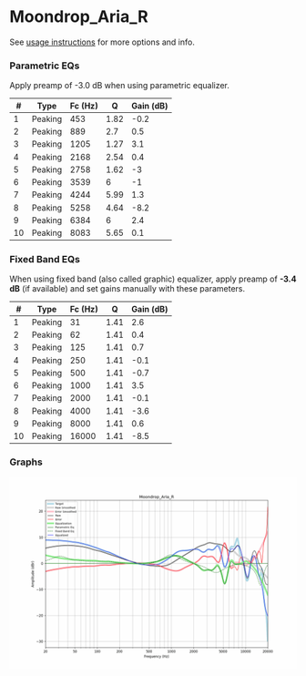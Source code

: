 # Moondrop_Aria_R
See [usage instructions](https://github.com/jaakkopasanen/AutoEq#usage) for more options and info.

### Parametric EQs
Apply preamp of -3.0 dB when using parametric equalizer.

|   # | Type    |   Fc (Hz) |    Q |   Gain (dB) |
|-----|---------|-----------|------|-------------|
|   1 | Peaking |       453 | 1.82 |        -0.2 |
|   2 | Peaking |       889 | 2.7  |         0.5 |
|   3 | Peaking |      1205 | 1.27 |         3.1 |
|   4 | Peaking |      2168 | 2.54 |         0.4 |
|   5 | Peaking |      2758 | 1.62 |        -3   |
|   6 | Peaking |      3539 | 6    |        -1   |
|   7 | Peaking |      4244 | 5.99 |         1.3 |
|   8 | Peaking |      5258 | 4.64 |        -8.2 |
|   9 | Peaking |      6384 | 6    |         2.4 |
|  10 | Peaking |      8083 | 5.65 |         0.1 |

### Fixed Band EQs
When using fixed band (also called graphic) equalizer, apply preamp of **-3.4 dB** (if available) and set gains manually with these parameters.

|   # | Type    |   Fc (Hz) |    Q |   Gain (dB) |
|-----|---------|-----------|------|-------------|
|   1 | Peaking |        31 | 1.41 |         2.6 |
|   2 | Peaking |        62 | 1.41 |         0.4 |
|   3 | Peaking |       125 | 1.41 |         0.7 |
|   4 | Peaking |       250 | 1.41 |        -0.1 |
|   5 | Peaking |       500 | 1.41 |        -0.7 |
|   6 | Peaking |      1000 | 1.41 |         3.5 |
|   7 | Peaking |      2000 | 1.41 |        -0.1 |
|   8 | Peaking |      4000 | 1.41 |        -3.6 |
|   9 | Peaking |      8000 | 1.41 |         0.6 |
|  10 | Peaking |     16000 | 1.41 |        -8.5 |

### Graphs
![](./Moondrop_Aria_R.png)
